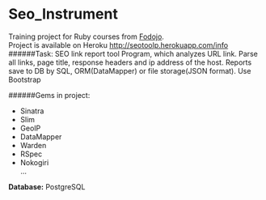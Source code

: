 # Seo_Instrument
Training project for Ruby courses from [Fodojo](https://fodojo.com/).
<br>
Project is available on Heroku http://seotoolp.herokuapp.com/info
######Task: SEO link report tool
Program, which analyzes URL link.
Parse all links, page title, response headers and ip address of the host. 
Reports save to DB by SQL, ORM(DataMapper) or file storage(JSON format). Use Bootstrap

######Gems in project:
- Sinatra
- Slim
- GeoIP
- DataMapper
- Warden
- RSpec
- Nokogiri
<br>...

**Database:** PostgreSQL
